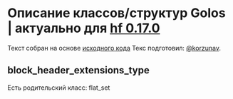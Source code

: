 # Описание классов/структур Golos | актуально для [hf 0.17.0](https://github.com/GolosChain/golos/releases/tag/v0.17.0)
Текст собран на основе [исходного кода](https://github.com/GolosChain/golos/tree/master/libraries/protocol/include/golos/protocol/base.hpp)
Текс подготовил: [@korzunav](https://golos.io/@korzunav).
## block_header_extensions_type

Есть родительский класс: flat_set

